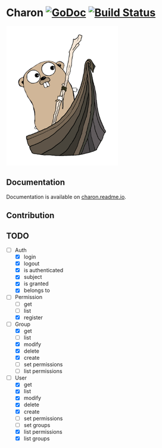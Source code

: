 Charon [![GoDoc](https://godoc.org/github.com/piotrkowalczuk/charon?status.svg)](http://godoc.org/github.com/piotrkowalczuk/charon)&nbsp;[![Build Status](https://travis-ci.org/piotrkowalczuk/charon.svg?branch=master)](https://travis-ci.org/piotrkowalczuk/charon)
=============

<img src="/data/logo/charon.png?raw=true" width="300">

## Documentation
Documentation is available on [charon.readme.io](http://charon.readme.io).

## Contribution

## TODO
- [ ] Auth
    - [x] login
    - [x] logout
    - [x] is authenticated
    - [x] subject
    - [x] is granted
    - [x] belongs to
- [ ] Permission
	- [ ] get
    - [ ] list
    - [x] register
- [ ] Group
    - [x] get
    - [ ] list
    - [x] modify
    - [x] delete
    - [x] create
    - [ ] set permissions
    - [ ] list permissions
- [ ] User
    - [x] get
    - [x] list
    - [x] modify
    - [x] delete
    - [x] create
    - [ ] set permissions
    - [ ] set groups
    - [x] list permissions
    - [x] list groups
